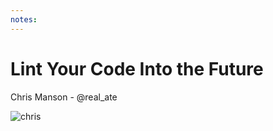 ```yaml
---
notes:
---
```


<!-- .slide: class="introduction blur-background" data-background-image="/workshop.jpg" -->

# Lint Your Code Into the Future

Chris Manson - @real_ate

![chris](/chris.jpg) <!-- .element: class="face" -->
